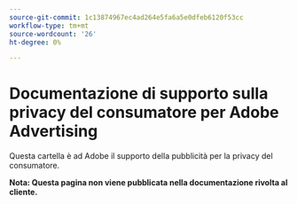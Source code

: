 ```yaml
---
source-git-commit: 1c13874967ec4ad264e5fa6a5e0dfeb6120f53cc
workflow-type: tm+mt
source-wordcount: '26'
ht-degree: 0%

---
```

# Documentazione di supporto sulla privacy del consumatore per Adobe Advertising

Questa cartella è ad Adobe il supporto della pubblicità per la privacy del consumatore.

**Nota: Questa pagina non viene pubblicata nella documentazione rivolta al cliente.**
